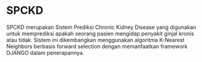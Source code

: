 # SPCKD
SPCKD merupakan Sistem Prediksi Chronic Kidney Disease yang digunakan untuk memprediksi apakah seorang pasien mengidap penyakit ginjal kronis atau tidak.
Sistem ini dikembangkan menggunakan algoritma K-Nearest Neighbors berbasis forward selection dengan memanfaatkan framework DJANGO dalam penerapannya.
